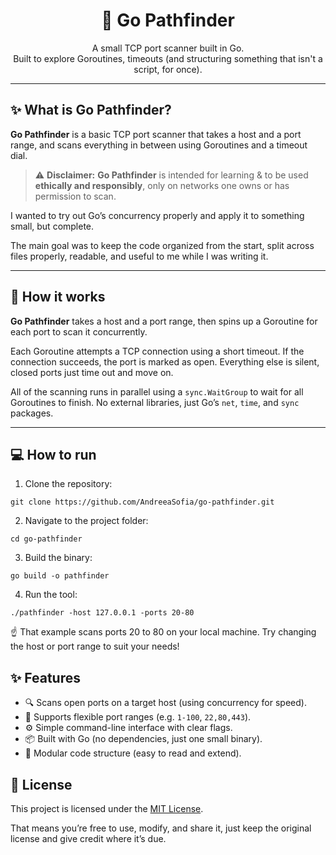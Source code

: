 <h1 align="center">🔎 Go Pathfinder</h1>

<p align="center">
  A small TCP port scanner built in Go.<br>
  Built to explore Goroutines, timeouts (and structuring something that isn't a script, for once).
</p>

---

## ✨ What is Go Pathfinder?

**Go Pathfinder** is a basic TCP port scanner that takes a host and a port range, and scans everything in between using Goroutines and a timeout dial.

> ⚠️ **Disclaimer:** **Go Pathfinder** is intended for learning & to be used **ethically and responsibly**, only on networks one owns or has permission to scan.

I wanted to try out Go’s concurrency properly and apply it to something small, but complete.

The main goal was to keep the code organized from the start, split across files properly, readable, and useful to me while I was writing it.

---

## 🧠 How it works

**Go Pathfinder** takes a host and a port range, then spins up a Goroutine for each port to scan it concurrently.

Each Goroutine attempts a TCP connection using a short timeout. If the connection succeeds, the port is marked as open. Everything else is silent,  closed ports just time out and move on.

All of the scanning runs in parallel using a `sync.WaitGroup` to wait for all Goroutines to finish. No external libraries, just Go’s `net`, `time`, and `sync` packages.

---

## 💻 How to run

1. Clone the repository:

```
git clone https://github.com/AndreeaSofia/go-pathfinder.git
```

2. Navigate to the project folder:

```
cd go-pathfinder
```

3. Build the binary:

```
go build -o pathfinder
```

4. Run the tool:

```
./pathfinder -host 127.0.0.1 -ports 20-80
```

☝️ That example scans ports 20 to 80 on your local machine. Try changing the host or port range to suit your needs!

## ✨ Features

- 🔍 Scans open ports on a target host (using concurrency for speed).
- 🎯 Supports flexible port ranges (e.g. `1-100`, `22,80,443`).
- ⚙️ Simple command-line interface with clear flags.
- 📦 Built with Go (no dependencies, just one small binary).
- 🧩 Modular code structure (easy to read and extend).

## 📜 License

This project is licensed under the [MIT License](LICENSE).

That means you’re free to use, modify, and share it, just keep the original license and give credit where it’s due.
